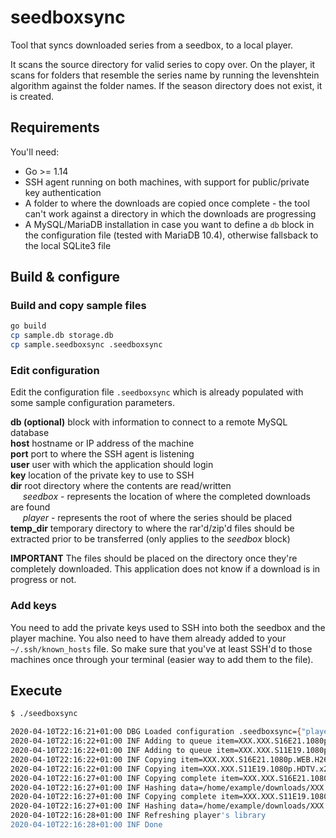# seedboxsync

Tool that syncs downloaded series from a seedbox, to a local player.

It scans the source directory for valid series to copy over. On the player, it scans for folders that resemble the series name by running the levenshtein algorithm against the folder names. If the season directory does not exist, it is created.

## Requirements

You'll need:

* Go >= 1.14
* SSH agent running on both machines, with support for public/private key authentication
* A folder to where the downloads are copied once complete - the tool can't work against a directory in which the downloads are progressing
* A MySQL/MariaDB installation in case you want to define a `db` block in the configuration file (tested with MariaDB 10.4), otherwise fallsback to the local SQLite3 file

## Build & configure

### Build and copy sample files

```bash
go build
cp sample.db storage.db
cp sample.seedboxsync .seedboxsync
```

### Edit configuration

Edit the configuration file `.seedboxsync` which is already populated with some sample configuration parameters.

**db (optional)** block with information to connect to a remote MySQL database<br/>
**host** hostname or IP address of the machine<br/>
**port** port to where the SSH agent is listening<br/>
**user** user with which the application should login<br/>
**key** location of the private key to use to SSH<br/>
**dir** root directory where the contents are read/written<br/>
&nbsp;&nbsp;&nbsp;&nbsp;&nbsp;*seedbox* - represents the location of where the completed downloads are found<br/>
&nbsp;&nbsp;&nbsp;&nbsp;&nbsp;*player* - represents the root of where the series should be placed<br/>
**temp_dir** temporary directory to where the rar'd/zip'd files should be extracted prior to be transferred (only applies to the *seedbox* block)

**IMPORTANT** The files should be placed on the directory once they're completely downloaded. This application does not know if a download is in progress or not.

### Add keys

You need to add the private keys used to SSH into both the seedbox and the player machine. You also need to have them already added to your `~/.ssh/known_hosts` file. So make sure that you've at least SSH'd to those machines once through your terminal (easier way to add them to the file).

## Execute

```bash
$ ./seedboxsync

2020-04-10T22:16:21+01:00 DBG Loaded configuration .seedboxsync={"player":{"dir":"/home/example/series","host":"player.example.com","key":"keys/player","port":22,"user":"player"},"seedbox":{"dir":"/home/example/downloads","host":"example.com","key":"keys/seedbox","port":2222,"temp_dir":"/temp","user":"example"}}
2020-04-10T22:16:22+01:00 INF Adding to queue item=XXX.XXX.S16E21.1080p.WEB.H264-iNSiDiOUS
2020-04-10T22:16:22+01:00 INF Adding to queue item=XXX.XXX.S11E19.1080p.HDTV.x264-TWERK
2020-04-10T22:16:22+01:00 INF Copying item=XXX.XXX.S16E21.1080p.WEB.H264-iNSiDiOUS
2020-04-10T22:16:22+01:00 INF Copying item=XXX.XXX.S11E19.1080p.HDTV.x264-TWERK
2020-04-10T22:16:27+01:00 INF Copying complete item=XXX.XXX.S16E21.1080p.WEB.H264-iNSiDiOUS
2020-04-10T22:16:27+01:00 INF Hashing data=/home/example/downloads/XXX.XXX.S16E21.1080p.WEB.H264-iNSiDiOUS/
2020-04-10T22:16:27+01:00 INF Copying complete item=XXX.XXX.S11E19.1080p.HDTV.x264-TWERK
2020-04-10T22:16:27+01:00 INF Hashing data=/home/example/downloads/XXX.XXX.S11E19.1080p.HDTV.x264-TWERK/
2020-04-10T22:16:28+01:00 INF Refreshing player's library
2020-04-10T22:16:28+01:00 INF Done
```
